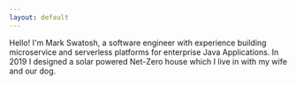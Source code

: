 ```yaml
---
layout: default
---
```


Hello! I'm Mark Swatosh, a software engineer with experience building microservice and serverless platforms for enterprise Java Applications. In 2019 I designed a solar powered Net-Zero house which I live in with my wife and our dog.